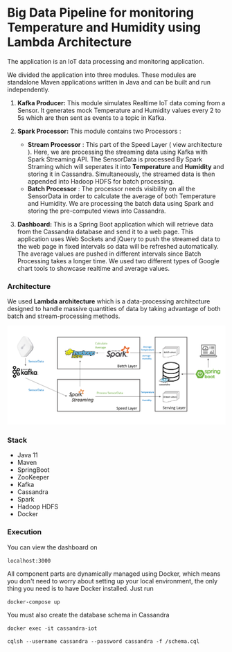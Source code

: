 # Big Data Pipeline for monitoring Temperature and Humidity using Lambda Architecture

The application is an IoT data processing and monitoring application. 

We divided the application into three modules. These modules are standalone Maven applications written in Java and can be built and run independently.

1. **Kafka Producer:** This module simulates Realtime IoT data coming from a Sensor. It generates mock Temperature and Humidity values every 2 to 5s which are then sent as events to a topic in Kafka.

2. **Spark Processor:** This module contains two Processors :
    - **Stream Processor** : This part of the Speed Layer ( view architecture ). Here, we are processing the streaming data using Kafka with Spark Streaming API. The SensorData is processed By Spark Straming which will seperates it into **Temperature** and **Humidity** and storing it in Cassandra. Simultaneously, the streamed data is then appended into Hadoop HDFS for batch processing.
    - **Batch Processor** : The processor needs visibility on all the SensorData in order to calculate the average of both Temperature and Humidity. We are processing the batch data using Spark and storing the pre-computed views into Cassandra.

3. **Dashboard:** This is a Spring Boot application which will retrieve data from the Cassandra database and send it to a web page. This application uses Web Sockets and jQuery to push the streamed data to the web page in fixed intervals so data will be refreshed automatically. The average values are pushed in different intervals since Batch Processing takes a longer time. We used two different types of Google chart tools to showcase realtime and average values.

### Architecture

We used **Lambda architecture** which is a data-processing architecture designed to handle massive quantities of data by taking advantage of both batch and stream-processing methods.

![architecture](https://raw.githubusercontent.com/ShathaCodes/BigData/main/arch.PNG)


### Stack

- Java 11
- Maven
- SpringBoot
- ZooKeeper
- Kafka
- Cassandra
- Spark 
- Hadoop HDFS
- Docker

### Execution

You can view the dashboard on
```
localhost:3000
```

All component parts are dynamically managed using Docker, which means you don't need to worry about setting up your local environment, the only thing you need is to have Docker installed. Just run 

```
docker-compose up
```

You must also create the database schema in Cassandra

```
docker exec -it cassandra-iot 
```
```
cqlsh --username cassandra --password cassandra -f /schema.cql
```
